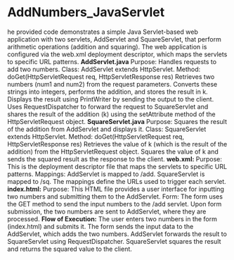 # AddNumbers_JavaServlet
he provided code demonstrates a simple Java Servlet-based web application with two servlets, AddServlet and SquareServlet, that perform arithmetic operations (addition and squaring). The web application is configured via the web.xml deployment descriptor, which maps the servlets to specific URL patterns. 
**AddServlet.java**
Purpose: Handles requests to add two numbers.
Class: AddServlet extends HttpServlet.
Method: doGet(HttpServletRequest req, HttpServletResponse res)
Retrieves two numbers (num1 and num2) from the request parameters.
Converts these strings into integers, performs the addition, and stores the result in k.
Displays the result using PrintWriter by sending the output to the client.
Uses RequestDispatcher to forward the request to SquareServlet and shares the result of the addition (k) using the setAttribute method of the HttpServletRequest object.
**SquareServlet.java**
Purpose: Squares the result of the addition from AddServlet and displays it.
Class: SquareServlet extends HttpServlet.
Method: doGet(HttpServletRequest req, HttpServletResponse res)
Retrieves the value of k (which is the result of the addition) from the HttpServletRequest object.
Squares the value of k and sends the squared result as the response to the client.
**web.xml:**
Purpose: This is the deployment descriptor file that maps the servlets to specific URL patterns.
Mappings:
AddServlet is mapped to /add.
SquareServlet is mapped to /sq.
The mappings define the URLs used to trigger each servlet.
**index.html:**
Purpose: This HTML file provides a user interface for inputting two numbers and submitting them to the AddServlet.
Form:
The form uses the GET method to send the input numbers to the /add servlet.
Upon form submission, the two numbers are sent to AddServlet, where they are processed.
**Flow of Execution:**
The user enters two numbers in the form (index.html) and submits it.
The form sends the input data to the AddServlet, which adds the two numbers.
AddServlet forwards the result to SquareServlet using RequestDispatcher.
SquareServlet squares the result and returns the squared value to the client.
